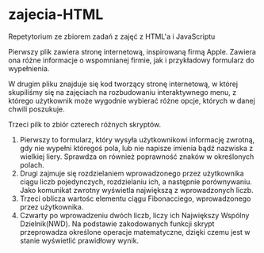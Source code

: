 # zajecia-HTML

Repetytorium ze zbiorem zadań z zajęć z HTML'a i JavaScriptu

Pierwszy plik zawiera stronę internetową, inspirowaną firmą Apple. 
Zawiera ona różne informacje o wspomnianej firmie, jak i przykładowy formularz do wypełnienia.

W drugim pliku znajduje się kod tworzący stronę internetową, w której skupiliśmy się na zajęciach na rozbudowaniu interaktywnego menu, z którego użytkownik może
wygodnie wybierać różne opcje, których w danej chwili poszukuje. 

Trzeci pilk to zbiór czterech różnych skryptów.
 1. Pierwszy to formularz, który wysyła użytkownikowi informację zwrotną, gdy nie wypełni któregoś pola, lub nie napisze imienia bądź nazwiska z wielkiej liery. Sprawdza on również poprawność znaków w określonych polach.
 2. Drugi zajmuje się rozdzielaniem wprowadzonego przez użytkownika ciągu liczb pojedynczych, rozdzielaniu ich, a następnie porównywaniu. Jako komunikat zwrotny wyświetla największą z wprowadzonych liczb.
 3. Trzeci oblicza wartośc elementu ciągu Fibonacciego, wprowadzonego przez użytkownika. 
 4. Czwarty po wprowadzeniu dwóch liczb, liczy ich Największy Wspólny Dzielnik(NWD). Na podstawie zakodowanych funkcji skrypt przeprowadza określone operacje matematyczne, dzięki czemu jest w stanie wyświetlić prawidłowy wynik.


